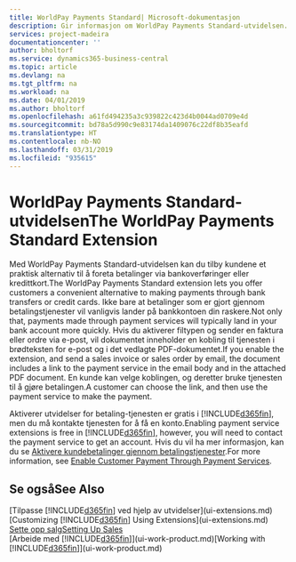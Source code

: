 ```yaml
---
title: WorldPay Payments Standard| Microsoft-dokumentasjon
description: Gir informasjon om WorldPay Payments Standard-utvidelsen.
services: project-madeira
documentationcenter: ''
author: bholtorf
ms.service: dynamics365-business-central
ms.topic: article
ms.devlang: na
ms.tgt_pltfrm: na
ms.workload: na
ms.date: 04/01/2019
ms.author: bholtorf
ms.openlocfilehash: a61fd494235a3c939822c423d4b0044ad0709e4d
ms.sourcegitcommit: bd78a5d990c9e83174da1409076c22df8b35eafd
ms.translationtype: HT
ms.contentlocale: nb-NO
ms.lasthandoff: 03/31/2019
ms.locfileid: "935615"
---
```

# <a name="the-worldpay-payments-standard-extension"></a><span data-ttu-id="5f28b-103">WorldPay Payments Standard-utvidelsen</span><span class="sxs-lookup"><span data-stu-id="5f28b-103">The WorldPay Payments Standard Extension</span></span>
<span data-ttu-id="5f28b-104">Med WorldPay Payments Standard-utvidelsen kan du tilby kundene et praktisk alternativ til å foreta betalinger via bankoverføringer eller kredittkort.</span><span class="sxs-lookup"><span data-stu-id="5f28b-104">The WorldPay Payments Standard extension lets you offer customers a convenient alternative to making payments through bank transfers or credit cards.</span></span> <span data-ttu-id="5f28b-105">Ikke bare at betalinger som er gjort gjennom betalingstjenester vil vanligvis lander på bankkontoen din raskere.</span><span class="sxs-lookup"><span data-stu-id="5f28b-105">Not only that, payments made through payment services will typically land in your bank account more quickly.</span></span>
<span data-ttu-id="5f28b-106">Hvis du aktiverer filtypen og sender en faktura eller ordre via e-post, vil dokumentet inneholder en kobling til tjenesten i brødteksten for e-post og i det vedlagte PDF-dokumentet.</span><span class="sxs-lookup"><span data-stu-id="5f28b-106">If you enable the extension, and send a sales invoice or sales order by email, the document includes a link to the payment service in the email body and in the attached PDF document.</span></span> <span data-ttu-id="5f28b-107">En kunde kan velge koblingen, og deretter bruke tjenesten til å gjøre betalingen.</span><span class="sxs-lookup"><span data-stu-id="5f28b-107">A customer can choose the link, and then use the payment service to make the payment.</span></span>

<span data-ttu-id="5f28b-108">Aktiverer utvidelser for betaling-tjenesten er gratis i [!INCLUDE[d365fin](includes/d365fin_md.md)], men du må kontakte tjenesten for å få en konto.</span><span class="sxs-lookup"><span data-stu-id="5f28b-108">Enabling payment service extensions is free in [!INCLUDE[d365fin](includes/d365fin_md.md)], however, you will need to contact the payment service to get an account.</span></span> <span data-ttu-id="5f28b-109">Hvis du vil ha mer informasjon, kan du se [Aktivere kundebetalinger gjennom betalingstjenester](sales-how-enable-payment-service-extensions.md).</span><span class="sxs-lookup"><span data-stu-id="5f28b-109">For more information, see [Enable Customer Payment Through Payment Services](sales-how-enable-payment-service-extensions.md).</span></span>

## <a name="see-also"></a><span data-ttu-id="5f28b-110">Se også</span><span class="sxs-lookup"><span data-stu-id="5f28b-110">See Also</span></span>
<span data-ttu-id="5f28b-111">[Tilpasse [!INCLUDE[d365fin](includes/d365fin_md.md)] ved hjelp av utvidelser](ui-extensions.md)</span><span class="sxs-lookup"><span data-stu-id="5f28b-111">[Customizing [!INCLUDE[d365fin](includes/d365fin_md.md)] Using Extensions](ui-extensions.md)</span></span>  
[<span data-ttu-id="5f28b-112">Sette opp salg</span><span class="sxs-lookup"><span data-stu-id="5f28b-112">Setting Up Sales</span></span>](sales-setup-sales.md)  
<span data-ttu-id="5f28b-113">[Arbeide med [!INCLUDE[d365fin](includes/d365fin_md.md)]](ui-work-product.md)</span><span class="sxs-lookup"><span data-stu-id="5f28b-113">[Working with [!INCLUDE[d365fin](includes/d365fin_md.md)]](ui-work-product.md)</span></span>
